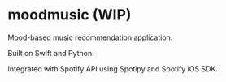 # moodmusic (WIP)

Mood-based music recommendation application. 

Built on Swift and Python. 

Integrated with Spotify API using Spotipy and Spotify iOS SDK.
